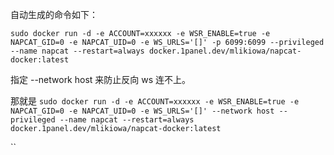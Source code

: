 
自动生成的命令如下：

`sudo docker run -d -e ACCOUNT=xxxxxx -e WSR_ENABLE=true -e NAPCAT_GID=0 -e NAPCAT_UID=0 -e WS_URLS='[]' -p 6099:6099 --privileged --name napcat --restart=always docker.1panel.dev/mlikiowa/napcat-docker:latest`

指定 --network host 来防止反向 ws 连不上。

那就是 `sudo docker run -d -e ACCOUNT=xxxxxx -e WSR_ENABLE=true -e NAPCAT_GID=0 -e NAPCAT_UID=0 -e WS_URLS='[]' --network host --privileged --name napcat --restart=always docker.1panel.dev/mlikiowa/napcat-docker:latest`


``